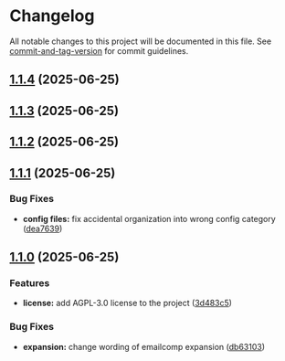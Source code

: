 # Changelog

All notable changes to this project will be documented in this file. See [commit-and-tag-version](https://github.com/absolute-version/commit-and-tag-version) for commit guidelines.

## [1.1.4](https://github.com/iop098321qwe/deeptree_espanso_windows/compare/v1.1.3...v1.1.4) (2025-06-25)

## [1.1.3](https://github.com/iop098321qwe/deeptree_espanso_windows/compare/v1.1.2...v1.1.3) (2025-06-25)

## [1.1.2](https://github.com/iop098321qwe/deeptree_espanso_windows/compare/v1.1.1...v1.1.2) (2025-06-25)

## [1.1.1](https://github.com/iop098321qwe/deeptree_espanso_windows/compare/v1.1.0...v1.1.1) (2025-06-25)


### Bug Fixes

* **config files:** fix accidental organization into wrong config category ([dea7639](https://github.com/iop098321qwe/deeptree_espanso_windows/commit/dea763972451159a26997abc94b3decfb8d6b821))

## [1.1.0](https://github.com/iop098321qwe/deeptree_espanso_windows/compare/v1.0.0...v1.1.0) (2025-06-25)


### Features

* **license:** add AGPL-3.0 license to the project ([3d483c5](https://github.com/iop098321qwe/deeptree_espanso_windows/commit/3d483c554929f3094c9c6555de80d85fa0efac10))


### Bug Fixes

* **expansion:** change wording of emailcomp expansion ([db63103](https://github.com/iop098321qwe/deeptree_espanso_windows/commit/db63103fa1eec043a2fcae08f4c4e4e5aa4933d9))
